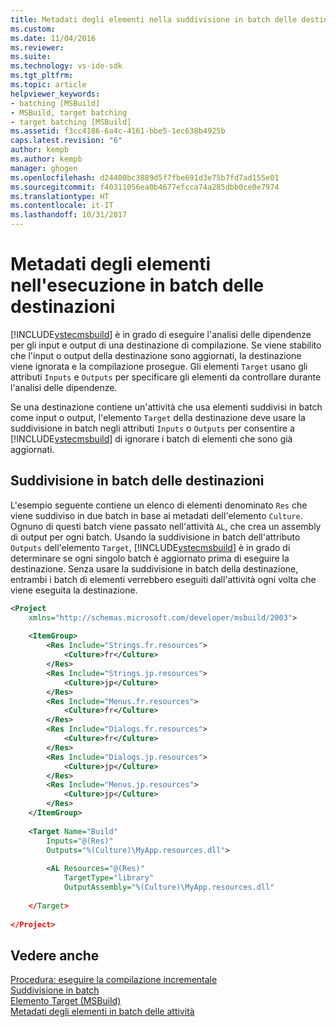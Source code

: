 ```yaml
---
title: Metadati degli elementi nella suddivisione in batch delle destinazioni | Microsoft Docs
ms.custom: 
ms.date: 11/04/2016
ms.reviewer: 
ms.suite: 
ms.technology: vs-ide-sdk
ms.tgt_pltfrm: 
ms.topic: article
helpviewer_keywords:
- batching [MSBuild]
- MSBuild, target batching
- target batching [MSBuild]
ms.assetid: f3cc4186-6a4c-4161-bbe5-1ec638b4925b
caps.latest.revision: "6"
author: kempb
ms.author: kempb
manager: ghogen
ms.openlocfilehash: d24400bc3889d5f7fbe691d3e75b7fd7ad155e01
ms.sourcegitcommit: f40311056ea0b4677efcca74a285dbb0ce0e7974
ms.translationtype: HT
ms.contentlocale: it-IT
ms.lasthandoff: 10/31/2017
---
```

# <a name="item-metadata-in-target-batching"></a>Metadati degli elementi nell'esecuzione in batch delle destinazioni
[!INCLUDE[vstecmsbuild](../extensibility/internals/includes/vstecmsbuild_md.md)] è in grado di eseguire l'analisi delle dipendenze per gli input e output di una destinazione di compilazione. Se viene stabilito che l'input o output della destinazione sono aggiornati, la destinazione viene ignorata e la compilazione prosegue. Gli elementi `Target` usano gli attributi `Inputs` e `Outputs` per specificare gli elementi da controllare durante l'analisi delle dipendenze.  
  
 Se una destinazione contiene un'attività che usa elementi suddivisi in batch come input o output, l'elemento `Target` della destinazione deve usare la suddivisione in batch negli attributi `Inputs` o `Outputs` per consentire a [!INCLUDE[vstecmsbuild](../extensibility/internals/includes/vstecmsbuild_md.md)] di ignorare i batch di elementi che sono già aggiornati.  
  
## <a name="batching-targets"></a>Suddivisione in batch delle destinazioni  
 L'esempio seguente contiene un elenco di elementi denominato `Res` che viene suddiviso in due batch in base ai metadati dell'elemento `Culture`. Ognuno di questi batch viene passato nell'attività `AL`, che crea un assembly di output per ogni batch. Usando la suddivisione in batch dell'attributo `Outputs` dell'elemento `Target`, [!INCLUDE[vstecmsbuild](../extensibility/internals/includes/vstecmsbuild_md.md)] è in grado di determinare se ogni singolo batch è aggiornato prima di eseguire la destinazione. Senza usare la suddivisione in batch della destinazione, entrambi i batch di elementi verrebbero eseguiti dall'attività ogni volta che viene eseguita la destinazione.  
  
```xml  
<Project  
    xmlns="http://schemas.microsoft.com/developer/msbuild/2003">  
  
    <ItemGroup>  
        <Res Include="Strings.fr.resources">  
            <Culture>fr</Culture>  
        </Res>  
        <Res Include="Strings.jp.resources">  
            <Culture>jp</Culture>  
        </Res>  
        <Res Include="Menus.fr.resources">  
            <Culture>fr</Culture>  
        </Res>  
        <Res Include="Dialogs.fr.resources">  
            <Culture>fr</Culture>  
        </Res>  
        <Res Include="Dialogs.jp.resources">  
            <Culture>jp</Culture>  
        </Res>  
        <Res Include="Menus.jp.resources">  
            <Culture>jp</Culture>  
        </Res>  
    </ItemGroup>  
  
    <Target Name="Build"  
        Inputs="@(Res)"  
        Outputs="%(Culture)\MyApp.resources.dll">  
  
        <AL Resources="@(Res)"  
            TargetType="library"  
            OutputAssembly="%(Culture)\MyApp.resources.dll"  
  
    </Target>  
  
</Project>  
```  
  
## <a name="see-also"></a>Vedere anche  
 [Procedura: eseguire la compilazione incrementale](../msbuild/how-to-build-incrementally.md)   
 [Suddivisione in batch](../msbuild/msbuild-batching.md)   
 [Elemento Target (MSBuild)](../msbuild/target-element-msbuild.md)   
 [Metadati degli elementi in batch delle attività](../msbuild/item-metadata-in-task-batching.md)